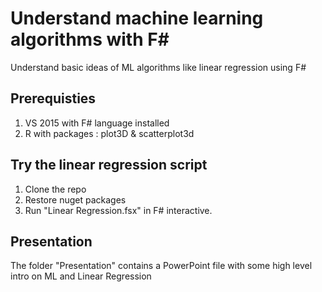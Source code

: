 # Understand machine learning algorithms with F&#35;
Understand basic ideas of ML algorithms like linear regression using F#

## Prerequisties
1. VS 2015 with F# language installed
2. R with packages : plot3D & scatterplot3d

## Try the linear regression script
1. Clone the repo 
2. Restore nuget packages
3. Run "Linear Regression.fsx" in F# interactive.


## Presentation
The folder "Presentation" contains a PowerPoint file with some high level intro on ML and Linear Regression
